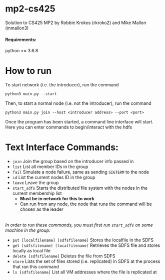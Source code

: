 # mp2-cs425

Solution to CS425 MP2 by Robbie Krokos (rkroko2) and Mike Mallon (mmallon3)

#### Requirements:
python \>= 3.6.8

# How to run
To start network (i.e. the introducer), run the command
```
python3 main.py --start
```

Then, to start a normal node (i.e. not the introducer), run the command
```
python3 main.py join --host <introducer address> --port <port>
```

Once the program has been started, a command line interface will start. Here you can enter commands to begin/interact with the hdfs

# Text Interface Commands:
- `join` Join the group based on the introducer info passed in
- `list` List all member IDs in the group
- `fail` Simulate a node failure, same as sending `SIGTERM` to the node
- `id` List the current nodes ID in the group
- `leave` Leave the group
- `start_sdfs` Starts the distributed file system with the nodes in the current membership list 
    - **Must be in network for this to work**
    - Can run from any node, the node that runs the command will be chosen as the leader
 ######
*In order to run these commands, you must first run `start_sdfs` on some machine in the group:*
- `put [localfilename] [sdfsfilename]` Stores the localfile in the SDFS
- `get [sdfsfilename] [localfilename]` Retrieves the SDFS file and stores locally as local file
- `delete [sdfsfilename]` Deletes the file from SDFS
- `store` Lists the set of files stored (i.e. replicated) in SDFS at the process that ran this command
- `ls [sdfsfilename]` List all VM addresses where the file is replicated at


